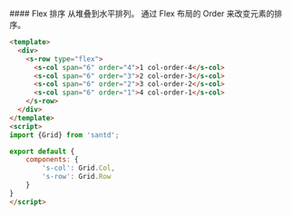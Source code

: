 <text lang="cn">
#### Flex 排序
从堆叠到水平排列。
通过 Flex 布局的 Order 来改变元素的排序。
</text>


```html
<template>
  <div>
    <s-row type="flex">
      <s-col span="6" order="4">1 col-order-4</s-col>
      <s-col span="6" order="3">2 col-order-3</s-col>
      <s-col span="6" order="2">3 col-order-2</s-col>
      <s-col span="6" order="1">4 col-order-1</s-col>
    </s-row>
  </div>
</template>
<script>
import {Grid} from 'santd';

export default {
    components: {
        's-col': Grid.Col,
        's-row': Grid.Row
    }
}
</script>
```
